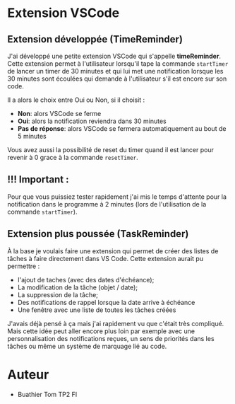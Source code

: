 # Extension VSCode

## Extension développée (TimeReminder)

J'ai développé une petite extension VSCode qui s'appelle **timeReminder**. Cette extension permet à l'utilisateur lorsqu'il tape la commande `startTimer` de lancer un timer de 30 minutes et qui lui met une notification lorsque les 30 minutes sont écoulées qui demande à l'utilisateur s'il est encore sur son code. 

Il a alors le choix entre Oui ou Non, si il choisit :

- **Non**: alors VSCode se ferme
- **Oui**: alors la notification reviendra dans 30 minutes
- **Pas de réponse**: alors VSCode se fermera automatiquement au bout de 5 minutes

Vous avez aussi la possibilité de reset du timer quand il est lancer pour revenir à 0 grace à la commande `resetTimer`.


## **!!!** Important :

Pour que vous puissiez tester rapidement j'ai mis le temps d'attente pour la notification dans le programme à 2 minutes (lors de l'utilisation de la commande `startTimer`).

## Extension plus poussée (TaskReminder)

À la base je voulais faire une extension qui permet de créer des listes de tâches à faire directement dans VS Code. Cette extension aurait pu permettre :
- l'ajout de taches (avec des dates d'échéance); 
- La modification de la tâche (objet / date);
- La suppression de la tâche;
- Des notifications de rappel lorsque la date arrive à échéance
- Une fenêtre avec une liste de toutes les tâches créées

J'avais déjà pensé à ça mais j'ai rapidement vu que c'était très compliqué. Mais cette idée peut aller encore plus loin par exemple avec une personnalisation des notifications reçues, un sens de priorités dans les tâches ou même un système de marquage lié au code.

# Auteur

- Buathier Tom TP2 FI
